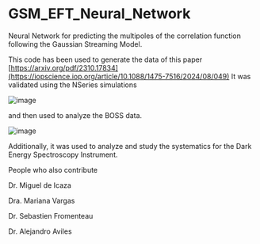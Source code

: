 # GSM_EFT_Neural_Network
Neural Network for predicting the multipoles of the correlation function following the Gaussian Streaming Model.

This code has been used to generate the data of this paper [https://arxiv.org/pdf/2310.17834](https://iopscience.iop.org/article/10.1088/1475-7516/2024/08/049)
It was validated using the NSeries simulations 


![image](https://github.com/user-attachments/assets/12639b23-1a7a-48bb-ba62-11ad95a3fa66)

and then used to analyze the BOSS data.


![image](https://github.com/user-attachments/assets/da7cb983-5a27-4205-b1d9-91e49f1c6842)


Additionally, it was used to analyze and study the systematics for the Dark Energy Spectroscopy Instrument.

People who also contribute

Dr. Miguel de Icaza

Dra. Mariana Vargas

Dr. Sebastien Fromenteau

Dr. Alejandro Aviles

